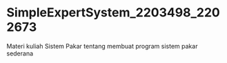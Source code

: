 # SimpleExpertSystem_2203498_2202673
Materi kuliah Sistem Pakar tentang membuat program sistem pakar sederana
